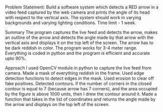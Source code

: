Problem Statement:
Build a software system which detects a RED arrow in a video feed captured by the web camera and prints the angle of its head with respect to the vertical axis. The system should work in varying backgrounds and varying lighting conditions. Time limit - 1 week.

Summary
The program captures the live feed and detects the arrow, makes an outline of the arrow and detects the angle made by that arrow with the vertical axis and displays it on the top left of the screen. The arrow has to be dark reddish in color. The program works for 3-4 meter range. Everything is coded in python and the program is efficient and accurate upto 90%.

Approach
I used OpenCV module in python to capture the live feed from camera. Made a mask of everything reddish in the frame. Used edge detection functions to detect edges in the mask. Used erosion to clear off fake positives. Detected contours. if the number of corners in the closed contour is equal to 7 (because arrow has 7 corners), and the area occupied by the figure is above 1000 units, then I drew the contour around it. Made a function that takes in the list of coordinates and returns the angle made by the arrow and displays on the top left of the screen.
